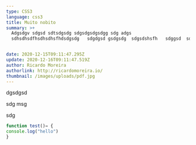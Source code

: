 ```yaml
---
type: CSS3
language: css3
title: Muito nobito
summary: >+
  Adgsdgv sdgsd sdtsdgsdg sdgsdgsdgsdgg sdg adgs
  sdhsdhsdfhsdhsdhsfhdsdgsdg   sdgdgsd gsdgsdg  sdgsdshsfh   sdggsd  sdgsdg s


date: 2020-12-15T09:11:47.295Z
update: 2020-12-16T09:11:47.519Z
author: Ricardo Moreira
authorlink: http://ricardomoreira.io/
thumbnail: /images/uploads/pdf.jpg
---
```

dgsdgsd

sdg msg

 sdg

```javascript
function test()= {
console.log("hello")
}
```